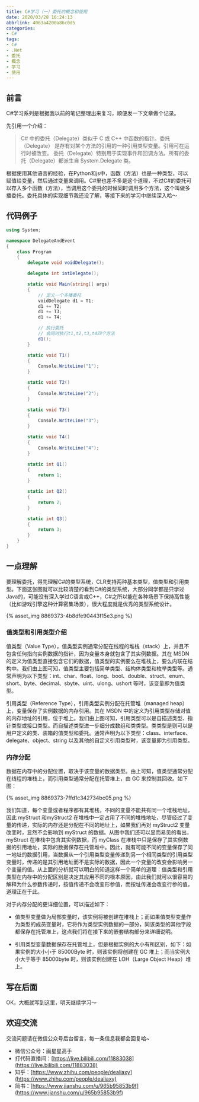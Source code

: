 ```yaml
---
title: C#学习（一）委托的概念和使用
date: 2020/03/28 16:24:13
abbrlink: 4063a4200a86c0d5
categories:
- C#
tags:
- C#
- .Net
- 委托
- 概念
- 学习
- 使用
---
```

## 前言
C#学习系列是根据我以前的笔记整理出来复习，顺便发一下文章做个记录。

先引用一个介绍：
>C# 中的委托（Delegate）类似于 C 或 C++ 中函数的指针。委托（Delegate） 是存有对某个方法的引用的一种引用类型变量。引用可在运行时被改变。
委托（Delegate）特别用于实现事件和回调方法。所有的委托（Delegate）都派生自 System.Delegate 类。

根据使用其他语言的经验，在Python和js中，函数（方法）也是一种类型，可以赋值给变量，然后通过变量来调用。C#里也差不多是这个道理，不过C#的委托可以存入多个函数（方法），当调用这个委托的时候同时调用多个方法，这个叫做多播委托。委托具体的实现细节我还没了解，等接下来的学习中继续深入哈～

## 代码例子
```c#
using System;

namespace DelegateAndEvent
{
    class Program
    {
        delegate void voidDelegate();

        delegate int intDelegate();

        static void Main(string[] args)
        {
            // 定义一个多播委托
            voidDelegate d1 = T1;
            d1 += T2;
            d1 += T3;
            d1 += T4;

            // 执行委托
            // 会同时执行t1,t2,t3,t4四个方法
            d1();
        }

        static void T1()
        {
            Console.WriteLine("1");
        }

        static void T2()
        {
            Console.WriteLine("2");
        }

        static void T3()
        {
            Console.WriteLine("3");
        }

        static void T4()
        {
            Console.WriteLine("4");
        }

        static int Q1()
        {
            return 1;
        }

        static int Q2()
        {
            return 2;
        }

        static int Q3()
        {
            return 3;
        }
    }
}
```

## 一点理解
要理解委托，得先理解C#的类型系统，CLR支持两种基本类型，值类型和引用类型。下面这张图就可以比较清楚的看到C#的类型系统，大部分同学都是只学过Java的，可能没有深入学过C语言或C++，C#之所以能在各种场景下保持高性能（比如游戏引擎这种计算密集场景），很大程度就是优秀的类型系统设计。

{% asset_img 8869373-4b8dfe90443f15e3.png %}

### 值类型和引用类型介绍

值类型（Value Type），值类型实例通常分配在线程的堆栈（stack）上，并且不包含任何指向实例数据的指针，因为变量本身就包含了其实例数据。其在 MSDN 的定义为值类型直接包含它们的数据，值类型的实例要么在堆栈上，要么内联在结构中。我们由上图可知，值类型主要包括简单类型、结构体类型和枚举类型等。通常声明为以下类型：int、char、float、long、bool、double、struct、enum、short、byte、decimal、sbyte、uint、ulong、ushort 等时，该变量即为值类型。

引用类型（Reference Type），引用类型实例分配在托管堆（managed heap）上，变量保存了实例数据的内存引用。其在 MSDN 中的定义为引用类型存储对值的内存地址的引用，位于堆上。我们由上图可知，引用类型可以是自描述类型、指针类型或接口类型。而自描述类型进一步细分成数组和类类型。类类型是则可以是用户定义的类、装箱的值类型和委托。通常声明为以下类型：class、interface、delegate、object、string 以及其他的自定义引用类型时，该变量即为引用类型。

### 内存分配
数据在内存中的分配位置，取决于该变量的数据类型。由上可知，值类型通常分配在线程的堆栈上，而引用类型通常分配在托管堆上，由 GC 来控制其回收。如下图：

{% asset_img 8869373-7ffd1c342734bc05.png %}

我们知道，每个变量或者程序都有其堆栈，不同的变量不能共有同一个堆栈地址，因此 myStruct 和myStruct2 在堆栈中一定占用了不同的堆栈地址，尽管经过了变量的传递，实际的内存还是分配在不同的地址上，如果我们再对 myStruct2 变量改变时，显然不会影响到 myStruct 的数据。从图中我们还可以显而易见的看出，myStruct 在堆栈中包含其实例数据，而 myClass 在堆栈中只是保存了其实例数据的引用地址，实际的数据保存在托管堆中。因此，就有可能不同的变量保存了同一地址的数据引用，当数据从一个引用类型变量传递到另一个相同类型的引用类型变量时，传递的是其引用地址而不是实际的数据，因此一个变量的改变会影响另一个变量的值。从上面的分析就可以明白的知道这样一个简单的道理：值类型和引用类型在内存中的分配区别是决定其应用不同的根本原因，由此我们就可以很容易的解释为什么参数传递时，按值传递不会改变形参值，而按址传递会改变行参的值，道理正在于此。

对于内存分配的更详细位置，可以描述如下：

- 值类型变量做为局部变量时，该实例将被创建在堆栈上；而如果值类型变量作为类型的成员变量时，它将作为类型实例数据的一部分，同该类型的其他字段都保存在托管堆上，这点我们将在接下来的嵌套结构部分来详细说明。

- 引用类型变量数据保存在托管堆上，但是根据实例的大小有所区别，如下：如果实例的大小小于 85000Byte 时，则该实例将创建在 GC 堆上；而当实例大小大于等于 85000byte 时，则该实例创建在 LOH（Large Object Heap）堆上。

## 写在后面
OK，大概就写到这里，明天继续学习～

## 欢迎交流
交流问题请在微信公众号后台留言，每一条信息我都会回复哈~
- 微信公众号：画星星高手
- 打代码直播间：[https://live.bilibili.com/11883038](https://live.bilibili.com/11883038)
- 知乎：[https://www.zhihu.com/people/dealiaxy](https://www.zhihu.com/people/dealiaxy)
- 简书：[https://www.jianshu.com/u/965b95853b9f](https://www.jianshu.com/u/965b95853b9f)
